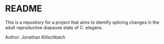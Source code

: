 # README

This is a repository for a project that aims to identify splicing changes in the adult reproductive diapause state of C. elegans. 

Author: Jonathan Kölschbach